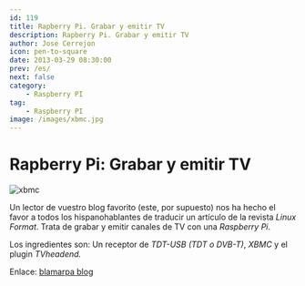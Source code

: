 ```yaml
---
id: 119
title: Rapberry Pi. Grabar y emitir TV
description: Rapberry Pi. Grabar y emitir TV
author: Jose Cerrejon
icon: pen-to-square
date: 2013-03-29 08:30:00
prev: /es/
next: false
category:
    - Raspberry PI
tag:
    - Raspberry PI
image: /images/xbmc.jpg
---
```


# Rapberry Pi: Grabar y emitir TV

![xbmc](/images/xbmc.jpg)

Un lector de vuestro blog favorito (este, por supuesto) nos ha hecho el favor a todos los hispanohablantes de traducir un artículo de la revista _Linux Format_. Trata de grabar y emitir canales de TV con una _Raspberry Pi_.

Los ingredientes son: Un receptor de _TDT-USB (TDT o DVB-T)_, _XBMC_ y el plugin _TVheadend._

Enlace: [blamarpa blog](https://blamarpa.blogspot.com.es/2013/03/rapberry-pi-grabar-y-emitir-tv.html)

